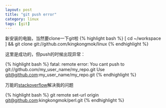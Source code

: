 ```yaml
---
layout: post
title: "git push error"
category: linux
tags: [git]
---
```



新安装的电脑，当然要clone一下git啦
{% highlight bash %}
[ cd ~/workspace ] && git clone git://github.com/kingkongmok/linux
{% endhighlight %}

这里是成功的，但push的时候出现异常：


{% highlight bash %}
fatal: remote error: 
You cant push to git://github.com/my_user_name/my_repo.git
Use git@github.com:my_user_name/my_repo.git
{% endhighlight %}

万能的[stackoverflow](http://stackoverflow.com/questions/7548661/git-github-cant-push-to-master)解决我的问题


{% highlight bash %}
git remote set-url origin git@github.com:kingkongmok/perl.git
{% endhighlight %}
